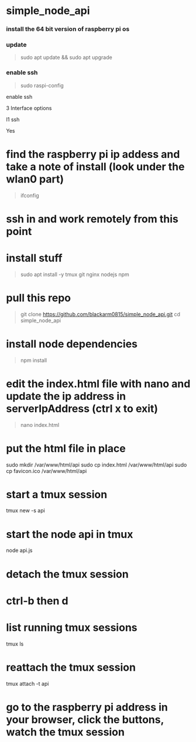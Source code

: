 
# simple_node_api


### install the 64 bit version of raspberry pi os

### update
> sudo apt update && sudo apt upgrade

### enable ssh
> sudo raspi-config

enable ssh

3 Interface options

I1 ssh

Yes

# find the raspberry pi ip addess and take a note of install (look under the wlan0 part)
> ifconfig

# ssh in and work remotely from this point

# install stuff
> sudo apt install -y tmux git nginx nodejs npm

# pull this repo
> git clone https://github.com/blackarm0815/simple_node_api.git
> cd simple_node_api

# install node dependencies
> npm install

# edit the index.html file with nano and update the ip address in serverIpAddress (ctrl x to exit)
> nano index.html

# put the html file in place
sudo mkdir /var/www/html/api
sudo cp index.html /var/www/html/api
sudo cp favicon.ico /var/www/html/api

# start a tmux session
tmux new -s api

# start the node api in tmux
node api.js

# detach the tmux session
# ctrl-b then d

# list running tmux sessions
tmux ls

# reattach the tmux session
tmux attach -t api

# go to the raspberry pi address in your browser, click the buttons, watch the tmux session